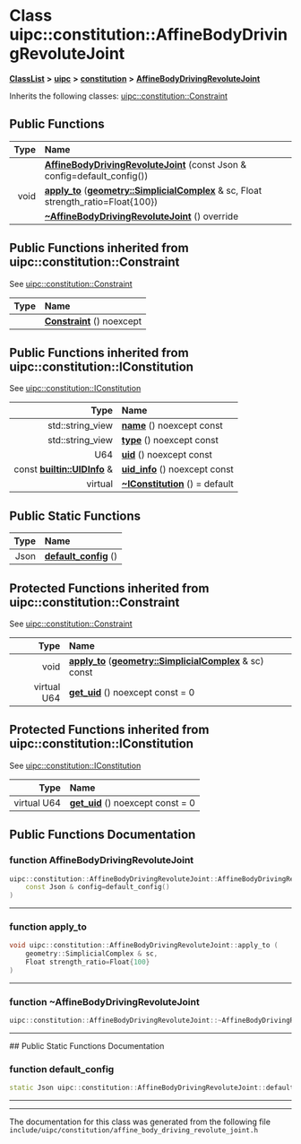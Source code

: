 

# Class uipc::constitution::AffineBodyDrivingRevoluteJoint



[**ClassList**](annotated.md) **>** [**uipc**](namespaceuipc.md) **>** [**constitution**](namespaceuipc_1_1constitution.md) **>** [**AffineBodyDrivingRevoluteJoint**](classuipc_1_1constitution_1_1_affine_body_driving_revolute_joint.md)








Inherits the following classes: [uipc::constitution::Constraint](classuipc_1_1constitution_1_1_constraint.md)










































































## Public Functions

| Type | Name |
| ---: | :--- |
|   | [**AffineBodyDrivingRevoluteJoint**](#function-affinebodydrivingrevolutejoint) (const Json & config=default\_config()) <br> |
|  void | [**apply\_to**](#function-apply_to) ([**geometry::SimplicialComplex**](classuipc_1_1geometry_1_1_simplicial_complex.md) & sc, Float strength\_ratio=Float{100}) <br> |
|   | [**~AffineBodyDrivingRevoluteJoint**](#function-affinebodydrivingrevolutejoint) () override<br> |


## Public Functions inherited from uipc::constitution::Constraint

See [uipc::constitution::Constraint](classuipc_1_1constitution_1_1_constraint.md)

| Type | Name |
| ---: | :--- |
|   | [**Constraint**](classuipc_1_1constitution_1_1_constraint.md#function-constraint) () noexcept<br> |


## Public Functions inherited from uipc::constitution::IConstitution

See [uipc::constitution::IConstitution](classuipc_1_1constitution_1_1_i_constitution.md)

| Type | Name |
| ---: | :--- |
|  std::string\_view | [**name**](classuipc_1_1constitution_1_1_i_constitution.md#function-name) () noexcept const<br> |
|  std::string\_view | [**type**](classuipc_1_1constitution_1_1_i_constitution.md#function-type) () noexcept const<br> |
|  U64 | [**uid**](classuipc_1_1constitution_1_1_i_constitution.md#function-uid) () noexcept const<br> |
|  const [**builtin::UIDInfo**](structuipc_1_1builtin_1_1_u_i_d_info.md) & | [**uid\_info**](classuipc_1_1constitution_1_1_i_constitution.md#function-uid_info) () noexcept const<br> |
| virtual  | [**~IConstitution**](classuipc_1_1constitution_1_1_i_constitution.md#function-iconstitution) () = default<br> |


## Public Static Functions

| Type | Name |
| ---: | :--- |
|  Json | [**default\_config**](#function-default_config) () <br> |




































































## Protected Functions inherited from uipc::constitution::Constraint

See [uipc::constitution::Constraint](classuipc_1_1constitution_1_1_constraint.md)

| Type | Name |
| ---: | :--- |
|  void | [**apply\_to**](classuipc_1_1constitution_1_1_constraint.md#function-apply_to) ([**geometry::SimplicialComplex**](classuipc_1_1geometry_1_1_simplicial_complex.md) & sc) const<br> |
| virtual U64 | [**get\_uid**](classuipc_1_1constitution_1_1_constraint.md#function-get_uid) () noexcept const = 0<br> |


## Protected Functions inherited from uipc::constitution::IConstitution

See [uipc::constitution::IConstitution](classuipc_1_1constitution_1_1_i_constitution.md)

| Type | Name |
| ---: | :--- |
| virtual U64 | [**get\_uid**](classuipc_1_1constitution_1_1_i_constitution.md#function-get_uid) () noexcept const = 0<br> |








## Public Functions Documentation




### function AffineBodyDrivingRevoluteJoint 

```C++
uipc::constitution::AffineBodyDrivingRevoluteJoint::AffineBodyDrivingRevoluteJoint (
    const Json & config=default_config()
) 
```




<hr>



### function apply\_to 

```C++
void uipc::constitution::AffineBodyDrivingRevoluteJoint::apply_to (
    geometry::SimplicialComplex & sc,
    Float strength_ratio=Float{100}
) 
```




<hr>



### function ~AffineBodyDrivingRevoluteJoint 

```C++
uipc::constitution::AffineBodyDrivingRevoluteJoint::~AffineBodyDrivingRevoluteJoint () override
```




<hr>
## Public Static Functions Documentation




### function default\_config 

```C++
static Json uipc::constitution::AffineBodyDrivingRevoluteJoint::default_config () 
```




<hr>

------------------------------
The documentation for this class was generated from the following file `include/uipc/constitution/affine_body_driving_revolute_joint.h`


